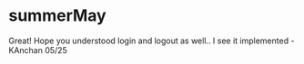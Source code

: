 # summerMay
Great! Hope you understood login and logout as well.. I see it implemented  - KAnchan 05/25
